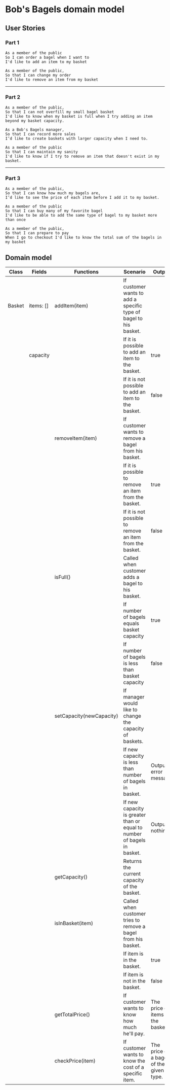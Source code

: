 # Bob's Bagels domain model

## User Stories



### Part 1

```
As a member of the public
So I can order a bagel when I want to
I'd like to add an item to my basket

As a member of the public,
So that I can change my order
I'd like to remove an item from my basket
```

---

### Part 2

```
As a member of the public,
So that I can not overfill my small bagel basket
I'd like to know when my basket is full when I try adding an item beyond my basket capacity.

As a Bob's Bagels manager,
So that I can record more sales
I’d like to create baskets with larger capacity when I need to.

As a member of the public
So that I can maintain my sanity
I'd like to know if I try to remove an item that doesn't exist in my basket. 
```

---

### Part 3

```
As a member of the public,
So that I can know how much my bagels are,
I’d like to see the price of each item before I add it to my basket.

As a member of the public
So that I can buy many of my favorite bagel
I'd like to be able to add the same type of bagel to my basket more than once

As a member of the public,
So that I can prepare to pay
When I go to checkout I'd like to know the total sum of the bagels in my basket
```

## Domain model




| Class  | Fields    | Functions                | Scenario                                                     | Output                                  |
| ------ | --------- | ------------------------ | ------------------------------------------------------------ | --------------------------------------- |
| Basket | items: [] | addItem(item)            | If customer wants to add a specific type of bagel to his basket. |                                         |
|        | capacity  |                          | If it is possible to add an item to the basket.              | true                                    |
|        |           |                          | If it is not possible to add an item to the basket.          | false                                   |
|        |           | removeItem(item)         | If customer wants to remove a bagel from his basket.         |                                         |
|        |           |                          | If it is possible to remove an item from the basket.         | true                                    |
|        |           |                          | If it is not possible to remove an item from the basket.     | false                                   |
|        |           | isFull()                 | Called when customer adds a bagel to his basket.             |                                         |
|        |           |                          | If number of bagels equals basket capacity                   | true                                    |
|        |           |                          | If number of bagels is less than basket capacity             | false                                   |
|        |           | setCapacity(newCapacity) | If manager would like to change the capacity of baskets.     |                                         |
|        |           |                          | If new capacity is less than number of bagels in basket.     | Output error message                    |
|        |           |                          | If new capacity is greater than or equal to number of bagels in basket. | Output nothing                          |
|        |           | getCapacity()            | Returns the current capacity of the basket.                  |                                         |
|        |           | isInBasket(item)         | Called when customer tries to remove a bagel from his basket. |                                         |
|        |           |                          | If item is in the basket.                                    | true                                    |
|        |           |                          | If item is not in the basket.                                | false                                   |
|        |           | getTotalPrice()          | If customer wants to know how much he'll pay.                | The price of items in the basket        |
|        |           | checkPrice(item)         | If customer wants to know the cost of a specific item.       | The price of a bagel of the given type. |